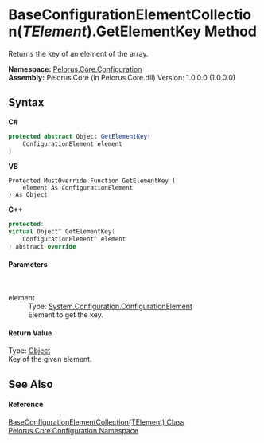 # BaseConfigurationElementCollection(*TElement*).GetElementKey Method 
 

Returns the key of an element of the array.

**Namespace:**&nbsp;<a href="74405DDA">Pelorus.Core.Configuration</a><br />**Assembly:**&nbsp;Pelorus.Core (in Pelorus.Core.dll) Version: 1.0.0.0 (1.0.0.0)

## Syntax

**C#**<br />
``` C#
protected abstract Object GetElementKey(
	ConfigurationElement element
)
```

**VB**<br />
``` VB
Protected MustOverride Function GetElementKey ( 
	element As ConfigurationElement
) As Object
```

**C++**<br />
``` C++
protected:
virtual Object^ GetElementKey(
	ConfigurationElement^ element
) abstract override
```


#### Parameters
&nbsp;<dl><dt>element</dt><dd>Type: <a href="http://msdn2.microsoft.com/en-us/library/kyx77cz3" target="_blank">System.Configuration.ConfigurationElement</a><br />Element to get the key.</dd></dl>

#### Return Value
Type: <a href="http://msdn2.microsoft.com/en-us/library/e5kfa45b" target="_blank">Object</a><br />Key of the given element.

## See Also


#### Reference
<a href="CAF267CA">BaseConfigurationElementCollection(TElement) Class</a><br /><a href="74405DDA">Pelorus.Core.Configuration Namespace</a><br />